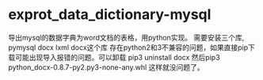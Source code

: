 # exprot_data_dictionary-mysql
导出mysql的数据字典为word文档的表格，用python实现。
需要安装三个库, pymysql docx lxml
docx这个库 存在python2和3不兼容的问题，如果直接pip下载可能出现导入报错的问题。可以卸载 pip3 uninstall docx  然后pip3 python_docx-0.8.7-py2.py3-none-any.whl
这样就没问题了。
